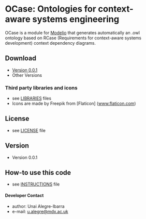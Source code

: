 OCase: Ontologies for context-aware systems engineering
======
OCase is a module for [Modelio](https://www.modelio.org/) that generates automatically an .owl ontology based on RCase (Requirements for context-aware
 systems development) context dependency diagrams.  
 
## Download
* [Version 0.0.1](https://github.com/casetools/ocase)
* Other Versions

### Third party libraries and icons
* see [LIBRARIES](https://github.com/casetools/ocase/blob/master/LIBRARIES.md) files
* Icons are made by Freepik from [Flaticon] (www.flaticon.com) 

## License 
* see [LICENSE](https://github.com/casetools/ocase/blob/master/LICENSE.md) file

## Version 
* Version 0.0.1

## How-to use this code
* see [INSTRUCTIONS](https://github.com/casetools/ocase/blob/master/INSTRUCTIONS.md) file

#### Developer Contact
* author: Unai Alegre-Ibarra
* e-mail: u.alegre@mdx.ac.uk
